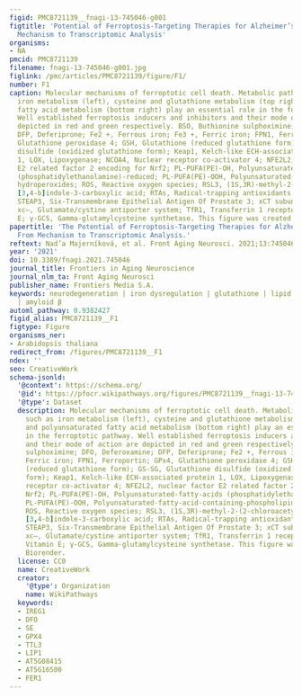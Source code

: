 ```yaml
---
figid: PMC8721139__fnagi-13-745046-g001
figtitle: 'Potential of Ferroptosis-Targeting Therapies for Alzheimer’s Disease: From
  Mechanism to Transcriptomic Analysis'
organisms:
- NA
pmcid: PMC8721139
filename: fnagi-13-745046-g001.jpg
figlink: /pmc/articles/PMC8721139/figure/F1/
number: F1
caption: Molecular mechanisms of ferroptotic cell death. Metabolic pathways such as
  iron metabolism (left), cysteine and glutathione metabolism (top right), and polyunsaturated
  fatty acid metabolism (bottom right) play an essential role in the ferroptotic pathway.
  Well established ferroptosis inducers and inhibitors and their mode of action are
  depicted in red and green respectively. BSO, Buthionine sulphoximine; DFO, Deferoxamine;
  DFP, Deferiprone; Fe2 +, Ferrous iron; Fe3 +, Ferric iron; FPN1, Ferroportin; GPx4,
  Glutathione peroxidase 4; GSH, Glutathione (reduced glutathione form); GS-SG, Glutathione
  disulfide (oxidized glutathione form); Keap1, Kelch-like ECH-associated protein
  1, LOX, Lipoxygenase; NCOA4, Nuclear receptor co-activator 4; NFE2L2, nuclear factor
  E2 related factor 2 encoding for Nrf2; PL-PUFA(PE)-OH, Polyunsaturated-fatty-acids
  (phosphatidylethanolamine)-reduced; PL-PUFA(PE)-OOH, Polyunsaturated-fatty-acid-containing-phospholipid
  hydroperoxides; ROS, Reactive oxygen species; RSL3, (1S,3R)-methyl-2-(2-chloroacetyl)-2,3,4,9-tetrahydro-1-[4-(methoxycarbonyl)phenyl]-1H-pyrido
  [3,4-b]indole-3-carboxylic acid; RTAs, Radical-trapping antioxidants; Se, Selenocysteine;
  STEAP3, Six-Transmembrane Epithelial Antigen Of Prostate 3; xCT subunit of system
  xc–, Glutamate/cystine antiporter system; TfR1, Transferrin 1 receptor; Vit E, Vitamin
  E; γ-GCS, Gamma-glutamylcysteine synthetase. This figure was created using Biorender.
papertitle: 'The Potential of Ferroptosis-Targeting Therapies for Alzheimer’s Disease:
  From Mechanism to Transcriptomic Analysis.'
reftext: Nad’a Majerníková, et al. Front Aging Neurosci. 2021;13:745046.
year: '2021'
doi: 10.3389/fnagi.2021.745046
journal_title: Frontiers in Aging Neuroscience
journal_nlm_ta: Front Aging Neurosci
publisher_name: Frontiers Media S.A.
keywords: neurodegeneration | iron dysregulation | glutathione | lipid peroxidation
  | amyloid β
automl_pathway: 0.9382427
figid_alias: PMC8721139__F1
figtype: Figure
organisms_ner:
- Arabidopsis thaliana
redirect_from: /figures/PMC8721139__F1
ndex: ''
seo: CreativeWork
schema-jsonld:
  '@context': https://schema.org/
  '@id': https://pfocr.wikipathways.org/figures/PMC8721139__fnagi-13-745046-g001.html
  '@type': Dataset
  description: Molecular mechanisms of ferroptotic cell death. Metabolic pathways
    such as iron metabolism (left), cysteine and glutathione metabolism (top right),
    and polyunsaturated fatty acid metabolism (bottom right) play an essential role
    in the ferroptotic pathway. Well established ferroptosis inducers and inhibitors
    and their mode of action are depicted in red and green respectively. BSO, Buthionine
    sulphoximine; DFO, Deferoxamine; DFP, Deferiprone; Fe2 +, Ferrous iron; Fe3 +,
    Ferric iron; FPN1, Ferroportin; GPx4, Glutathione peroxidase 4; GSH, Glutathione
    (reduced glutathione form); GS-SG, Glutathione disulfide (oxidized glutathione
    form); Keap1, Kelch-like ECH-associated protein 1, LOX, Lipoxygenase; NCOA4, Nuclear
    receptor co-activator 4; NFE2L2, nuclear factor E2 related factor 2 encoding for
    Nrf2; PL-PUFA(PE)-OH, Polyunsaturated-fatty-acids (phosphatidylethanolamine)-reduced;
    PL-PUFA(PE)-OOH, Polyunsaturated-fatty-acid-containing-phospholipid hydroperoxides;
    ROS, Reactive oxygen species; RSL3, (1S,3R)-methyl-2-(2-chloroacetyl)-2,3,4,9-tetrahydro-1-[4-(methoxycarbonyl)phenyl]-1H-pyrido
    [3,4-b]indole-3-carboxylic acid; RTAs, Radical-trapping antioxidants; Se, Selenocysteine;
    STEAP3, Six-Transmembrane Epithelial Antigen Of Prostate 3; xCT subunit of system
    xc–, Glutamate/cystine antiporter system; TfR1, Transferrin 1 receptor; Vit E,
    Vitamin E; γ-GCS, Gamma-glutamylcysteine synthetase. This figure was created using
    Biorender.
  license: CC0
  name: CreativeWork
  creator:
    '@type': Organization
    name: WikiPathways
  keywords:
  - IREG1
  - DFO
  - SE
  - GPX4
  - TTL3
  - LIP1
  - AT5G08415
  - AT5G16500
  - FER1
---
```

